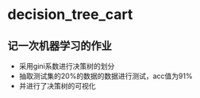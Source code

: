 # decision_tree_cart
## 记一次机器学习的作业  
* 采用gini系数进行决策树的划分  
* 抽取测试集的20%的数据的数据进行测试，acc值为91%  
* 并进行了决策树的可视化  
